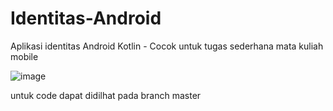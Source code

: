 # Identitas-Android
Aplikasi identitas Android Kotlin - Cocok untuk tugas sederhana mata kuliah mobile

![image](https://github.com/user-attachments/assets/2be0a9c6-e3f4-4917-8bf8-228e56157a1a)


untuk code dapat didilhat pada branch master
